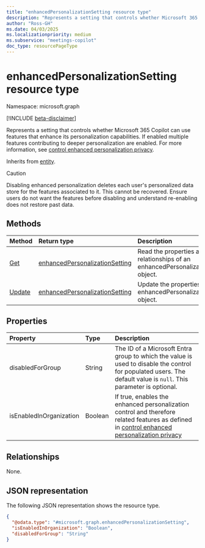 ```yaml
---
title: "enhancedPersonalizationSetting resource type"
description: "Represents a setting that controls whether Microsoft 365 Copilot can use features that enhance its personalization capabilities."
author: "Ross-GH"
ms.date: 04/03/2025
ms.localizationpriority: medium
ms.subservice: "meetings-copilot"
doc_type: resourcePageType
---
```


# enhancedPersonalizationSetting resource type

Namespace: microsoft.graph

[!INCLUDE [beta-disclaimer](../../includes/beta-disclaimer.md)]

Represents a setting that controls whether Microsoft 365 Copilot can use features that enhance its personalization capabilities. If enabled multiple features contributing to deeper personalization are enabled. For more information, see [control enhanced personalization privacy](/graph/control-enhanced-personalization-privacy).

Inherits from [entity](../resources/entity.md).

> [!CAUTION]
> Disabling enhanced personalization deletes each user's personalized data store for the features associated to it. This cannot be recovered. Ensure users do not want the features before disabling and understand re-enabling does not restore past data.

## Methods

|Method|Return type|Description|
|:---|:---|:---|
|[Get](../api/enhancedpersonalizationsetting-get.md)|[enhancedPersonalizationSetting](../resources/enhancedpersonalizationsetting.md)|Read the properties and relationships of an enhancedPersonalizationSetting object.|
|[Update](../api/enhancedpersonalizationsetting-update.md)|[enhancedPersonalizationSetting](../resources/enhancedpersonalizationsetting.md)|Update the properties of an enhancedPersonalizationSetting object.|

## Properties

|Property|Type|Description|
|:---|:---|:---|
|disabledForGroup|String|The ID of a Microsoft Entra group to which the value is used to disable the control for populated users. The default value is `null`. This parameter is optional.|
|isEnabledInOrganization|Boolean|If true, enables the enhanced personalization control and therefore related features as defined in [control enhanced personalization privacy](/graph/control-enhanced-personalization-privacy)|

## Relationships

None.

## JSON representation

The following JSON representation shows the resource type.
<!-- {
  "blockType": "resource",
  "@odata.type": "microsoft.graph.enhancedPersonalizationSetting",
}
-->
``` json
{
  "@odata.type": "#microsoft.graph.enhancedPersonalizationSetting",
  "isEnabledInOrganization": "Boolean",
  "disabledForGroup": "String"
}
```
